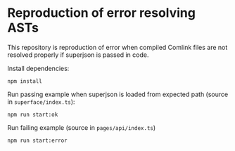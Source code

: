 # Reproduction of error resolving ASTs

This repository is reproduction of error when compiled Comlink files are not resolved properly if superjson is passed in code.

Install dependencies:
```shell
npm install
```

Run passing example when superjson is loaded from expected path (source in `superface/index.ts`):
```shell
npm run start:ok
```

Run failing example (source in `pages/api/index.ts`)
```shell
npm run start:error
```
